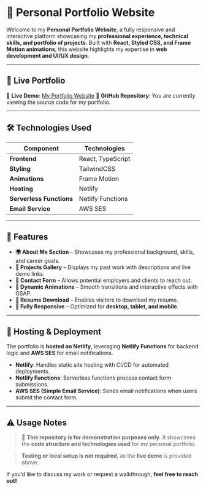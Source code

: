 # 🌟 Personal Portfolio Website  

Welcome to my **Personal Portfolio Website**, a fully responsive and interactive platform showcasing my **professional experience, technical skills, and portfolio of projects**. Built with **React, Styled CSS, and Frame Motion animations**, this website highlights my expertise in **web development and UI/UX design**.  

---

## 🔗 Live Portfolio  

🚀 **Live Demo**: [My Portfolio Website](https://lamounierdigital.com) 
📂 **GitHub Repository**: You are currently viewing the source code for my portfolio.  

---

## 🛠️ Technologies Used  

| Component       | Technologies                      |
|----------------|----------------------------------|
| **Frontend**   | React, TypeScript                |
| **Styling**    | TailwindCSS               |
| **Animations** | Frame Motion |
| **Hosting**    | Netlify                           |
| **Serverless Functions** | Netlify Functions       |
| **Email Service** | AWS SES                        |

---

## 📌 Features  

- **🌍 About Me Section** – Showcases my professional background, skills, and career goals.  
- **📂 Projects Gallery** – Displays my past work with descriptions and live demo links.  
- **📩 Contact Form** – Allows potential employers and clients to reach out.  
- **🎨 Dynamic Animations** – Smooth transitions and interactive effects with GSAP.  
- **📄 Resume Download** – Enables visitors to download my resume.  
- **📱 Fully Responsive** – Optimized for **desktop, tablet, and mobile**.  

---

## 🚀 Hosting & Deployment  

The portfolio is **hosted on Netlify**, leveraging **Netlify Functions** for backend logic and **AWS SES** for email notifications.

- **Netlify**: Handles static site hosting with CI/CD for automated deployments.  
- **Netlify Functions**: Serverless functions process contact form submissions.  
- **AWS SES (Simple Email Service)**: Sends email notifications when users submit the contact form.  

---

## ⚠️ Usage Notes  

> 🚀 **This repository is for demonstration purposes only.** It showcases the **code structure and technologies used** for my personal portfolio.  

> **Testing or local setup is not required**, as the **live demo** is provided above.  

If you’d like to discuss my work or request a walkthrough, **feel free to reach out!**  
